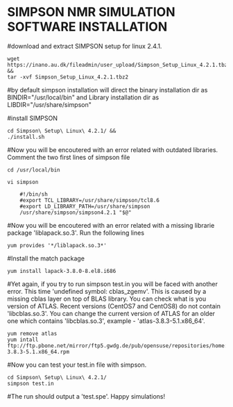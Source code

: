 # SIMPSON NMR SIMULATION SOFTWARE INSTALLATION


#download and extract SIMPSON setup for linux 2.4.1.

    wget https://inano.au.dk/fileadmin/user_upload/Simpson_Setup_Linux_4.2.1.tbz2 &&
    tar -xvf Simpson_Setup_Linux_4.2.1.tbz2

#by default simpson installation will direct the binary installation dir as BINDIR="/usr/local/bin" and Library installation dir as LIBDIR="/usr/share/simpson"

#install SIMPSON

    cd Simpson\ Setup\ Linux\ 4.2.1/ &&
    ./install.sh

#Now you will be encoutered with an error related with outdated libraries. Comment the two first lines of simpson file

    cd /usr/local/bin

    vi simpson
    
        #!/bin/sh
        #export TCL_LIBRARY=/usr/share/simpson/tcl8.6
        #export LD_LIBRARY_PATH=/usr/share/simpson
        /usr/share/simpson/simpson4.2.1 "$@"
        
#Now you will be encoutered with an error related with a missing librarie package 'liblapack.so.3'. Run the following lines
    
    yum provides '*/liblapack.so.3*'
    
#Install the match package 

    yum install lapack-3.8.0-8.el8.i686
    
#Yet again, if you try to run simpson test.in you will be faced with another error. This time 'undefined symbol: cblas_zgemv'. This is caused by a missing cblas layer on top of BLAS library. You can check what is you version of ATLAS. Recent versions (CentOS7 and CentOS8) do not contain 'libcblas.so.3'. You can change the current version of ATLAS for an older one which contains 'libcblas.so.3', example - 'atlas-3.8.3-5.1.x86_64'. 

    yum remove atlas
    yum intall ftp://ftp.pbone.net/mirror/ftp5.gwdg.de/pub/opensuse/repositories/home:/strohel/openSUSE_Tumbleweed/x86_64/atlas-3.8.3-5.1.x86_64.rpm
    
#Now you can test your test.in file with simpson. 
    
    cd Simpson\ Setup\ Linux\ 4.2.1/
    simpson test.in

#The run should output a 'test.spe'. Happy simulations!
